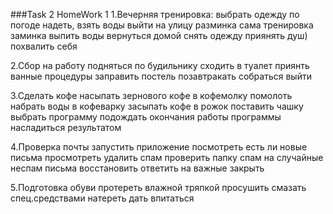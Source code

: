 ###Task 2 HomeWork 1
1.Вечерняя тренировка: 
выбрать одежду по погоде 
надеть, 
взять воды 
выйти на улицу 
разминка 
сама тренировка 
заминка 
выпить воды 
вернуться домой 
снять одежду 
приянять душ) 
похвалить себя

2.Сбор на работу 
подняться по будильнику 
сходить в туалет 
приянть ванные процедуры 
заправить постель 
позавтракать 
собраться 
выйти

3.Сделать кофе насыпать зернового кофе в кофемолку помолоть набрать воды в кофеварку засыпать кофе в рожок поставить чашку выбрать программу подождать окончания работы программы насладиться результатом

4.Проверка почты запустить приложение посмотреть есть ли новые письма просмотреть удалить спам проверить папку спам на случайные неспам письма восстановить ответить на важные закрыть

5.Подготовка обуви протереть влажной тряпкой просушить смазать спец.средствами натереть дать впитаться
